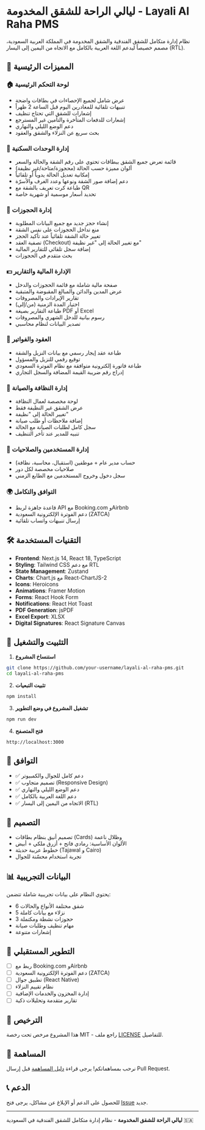 # ليالي الراحة للشقق المخدومة - Layali Al Raha PMS

نظام إدارة متكامل للشقق الفندقية والشقق المخدومة في المملكة العربية السعودية، مصمم خصيصاً ليدعم اللغة العربية بالكامل مع الاتجاه من اليمين إلى اليسار (RTL).

## 🌟 المميزات الرئيسية

### 🏠 لوحة التحكم الرئيسية
- عرض شامل لجميع الإحصاءات في بطاقات واضحة
- تنبيهات تلقائية للمغادرين اليوم قبل الساعة 2 ظهراً
- إشعارات للشقق التي تحتاج تنظيف
- إشعارات للدفعات المتأخرة والتأمين غير المسترجع
- دعم الوضع الليلي والنهاري
- بحث سريع عن النزلاء والشقق والعقود

### 🏢 إدارة الوحدات السكنية
- قائمة تعرض جميع الشقق ببطاقات تحتوي على رقم الشقة والحالة والسعر
- ألوان مميزة حسب الحالة (محجوزة/متاحة/غير نظيفة)
- إمكانية تعديل الحالة يدوياً أو تلقائياً
- دعم إضافة صور الشقة ونوعها وعدد الغرف والأسرّة
- طباعة كرت تعريف بالشقة مع QR
- تحديد أسعار موسمية أو شهرية خاصة

### 📅 إدارة الحجوزات
- إنشاء حجز جديد مع جميع البيانات المطلوبة
- منع تداخل الحجوزات على نفس الشقة
- تغيير حالة الشقة تلقائياً عند تأكيد الحجز
- تصفية العقد (Checkout) مع تغيير الحالة إلى "غير نظيفة"
- إضافة سجل تلقائي للتقارير المالية
- بحث متقدم في الحجوزات

### 💵 الإدارة المالية والتقارير
- صفحة مالية شاملة مع قائمة الحجوزات والدخل
- عرض المدين والدائن والمبالغ المقبوضة والمتبقية
- تقارير الإيرادات والمصروفات
- اختيار المدة الزمنية (من/إلى)
- طباعة التقارير بصيغة PDF أو Excel
- رسوم بيانية للدخل الشهري والمصروفات
- تصدير البيانات لنظام محاسبي

### 📄 العقود والفواتير
- طباعة عقد إيجار رسمي مع بيانات النزيل والشقة
- توقيع رقمي للنزيل والمسؤول
- طباعة فاتورة إلكترونية متوافقة مع نظام الفوترة السعودي
- إدراج رقم ضريبة القيمة المضافة والسجل التجاري

### 🧹 إدارة النظافة والصيانة
- لوحة مخصصة لعمال النظافة
- عرض الشقق غير النظيفة فقط
- تغيير الحالة إلى "نظيفة"
- إضافة ملاحظات أو طلب صيانة
- سجل كامل لطلبات الصيانة مع الحالة
- تنبيه للمدير عند تأخر التنظيف

### 👥 إدارة المستخدمين والصلاحيات
- حساب مدير عام + موظفين (استقبال، محاسبة، نظافة)
- صلاحيات مخصصة لكل دور
- سجل دخول وخروج المستخدمين مع الطابع الزمني

### 🌍 التوافق والتكامل
- قاعدة جاهزة لربط API مع Booking.com وAirbnb
- دعم الفوترة الإلكترونية السعودية (ZATCA)
- إرسال تنبيهات واتساب تلقائية

## 🛠️ التقنيات المستخدمة

- **Frontend**: Next.js 14, React 18, TypeScript
- **Styling**: Tailwind CSS مع دعم RTL
- **State Management**: Zustand
- **Charts**: Chart.js مع React-ChartJS-2
- **Icons**: Heroicons
- **Animations**: Framer Motion
- **Forms**: React Hook Form
- **Notifications**: React Hot Toast
- **PDF Generation**: jsPDF
- **Excel Export**: XLSX
- **Digital Signatures**: React Signature Canvas

## 🚀 التثبيت والتشغيل

1. **استنساخ المشروع**
```bash
git clone https://github.com/your-username/layali-al-raha-pms.git
cd layali-al-raha-pms
```

2. **تثبيت التبعيات**
```bash
npm install
```

3. **تشغيل المشروع في وضع التطوير**
```bash
npm run dev
```

4. **فتح المتصفح**
```
http://localhost:3000
```

## 📱 التوافق

- ✅ دعم كامل للجوال والكمبيوتر
- ✅ تصميم متجاوب (Responsive Design)
- ✅ دعم الوضع الليلي والنهاري
- ✅ دعم اللغة العربية بالكامل
- ✅ الاتجاه من اليمين إلى اليسار (RTL)

## 🎨 التصميم

- تصميم أنيق بنظام بطاقات (Cards) وظلال ناعمة
- الألوان الأساسية: رمادي فاتح + أزرق ملكي + أبيض
- خطوط عربية حديثة (Tajawal و Cairo)
- تجربة استخدام محسّنة للجوال

## 📊 البيانات التجريبية

يحتوي النظام على بيانات تجريبية شاملة تتضمن:
- 6 شقق مختلفة الأنواع والحالات
- 5 نزلاء مع بيانات كاملة
- 3 حجوزات نشطة ومكتملة
- مهام تنظيف وطلبات صيانة
- إشعارات متنوعة

## 🔧 التطوير المستقبلي

- [ ] ربط مع Booking.com وAirbnb
- [ ] دعم الفوترة الإلكترونية السعودية (ZATCA)
- [ ] تطبيق جوال (React Native)
- [ ] نظام تقييم النزلاء
- [ ] إدارة المخزون والخدمات الإضافية
- [ ] تقارير متقدمة وتحليلات ذكية

## 📄 الترخيص

هذا المشروع مرخص تحت رخصة MIT - راجع ملف [LICENSE](LICENSE) للتفاصيل.

## 👥 المساهمة

نرحب بمساهماتكم! يرجى قراءة [دليل المساهمة](CONTRIBUTING.md) قبل إرسال Pull Request.

## 📞 الدعم

للحصول على الدعم أو الإبلاغ عن مشاكل، يرجى فتح [Issue](https://github.com/your-username/layali-al-raha-pms/issues) جديد.

---

**ليالي الراحة للشقق المخدومة** - نظام إدارة متكامل للشقق الفندقية في السعودية 🇸🇦
